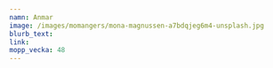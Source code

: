```yaml
---
namn: Anmar
image: /images/momangers/mona-magnussen-a7bdqjeg6m4-unsplash.jpg
blurb_text:
link:
mopp_vecka: 48
---
```

